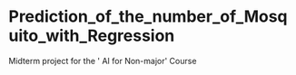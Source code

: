 # Prediction_of_the_number_of_Mosquito_with_Regression
Midterm project for the ' AI for Non-major' Course
